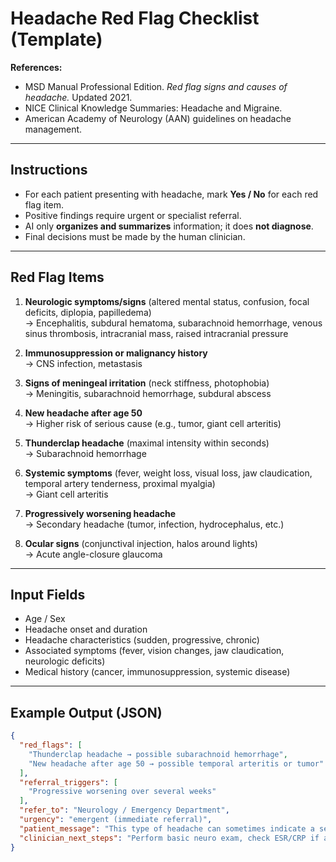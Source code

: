 # Headache Red Flag Checklist (Template)

**References:**  
- MSD Manual Professional Edition. *Red flag signs and causes of headache.* Updated 2021.  
- NICE Clinical Knowledge Summaries: Headache and Migraine.  
- American Academy of Neurology (AAN) guidelines on headache management.  

---

## Instructions
- For each patient presenting with headache, mark **Yes / No** for each red flag item.  
- Positive findings require urgent or specialist referral.  
- AI only **organizes and summarizes** information; it does **not diagnose**.  
- Final decisions must be made by the human clinician.  

---

## Red Flag Items

1. **Neurologic symptoms/signs** (altered mental status, confusion, focal deficits, diplopia, papilledema)  
   → Encephalitis, subdural hematoma, subarachnoid hemorrhage, venous sinus thrombosis, intracranial mass, raised intracranial pressure  

2. **Immunosuppression or malignancy history**  
   → CNS infection, metastasis  

3. **Signs of meningeal irritation** (neck stiffness, photophobia)  
   → Meningitis, subarachnoid hemorrhage, subdural abscess  

4. **New headache after age 50**  
   → Higher risk of serious cause (e.g., tumor, giant cell arteritis)  

5. **Thunderclap headache** (maximal intensity within seconds)  
   → Subarachnoid hemorrhage  

6. **Systemic symptoms** (fever, weight loss, visual loss, jaw claudication, temporal artery tenderness, proximal myalgia)  
   → Giant cell arteritis  

7. **Progressively worsening headache**  
   → Secondary headache (tumor, infection, hydrocephalus, etc.)  

8. **Ocular signs** (conjunctival injection, halos around lights)  
   → Acute angle-closure glaucoma  

---

## Input Fields
- Age / Sex  
- Headache onset and duration  
- Headache characteristics (sudden, progressive, chronic)  
- Associated symptoms (fever, vision changes, jaw claudication, neurologic deficits)  
- Medical history (cancer, immunosuppression, systemic disease)  

---

## Example Output (JSON)

```json
{
  "red_flags": [
    "Thunderclap headache → possible subarachnoid hemorrhage",
    "New headache after age 50 → possible temporal arteritis or tumor"
  ],
  "referral_triggers": [
    "Progressive worsening over several weeks"
  ],
  "refer_to": "Neurology / Emergency Department",
  "urgency": "emergent (immediate referral)",
  "patient_message": "This type of headache can sometimes indicate a serious condition such as bleeding or arteritis. Immediate specialist evaluation is recommended.",
  "clinician_next_steps": "Perform basic neuro exam, check ESR/CRP if arteritis suspected, arrange urgent referral."
}
